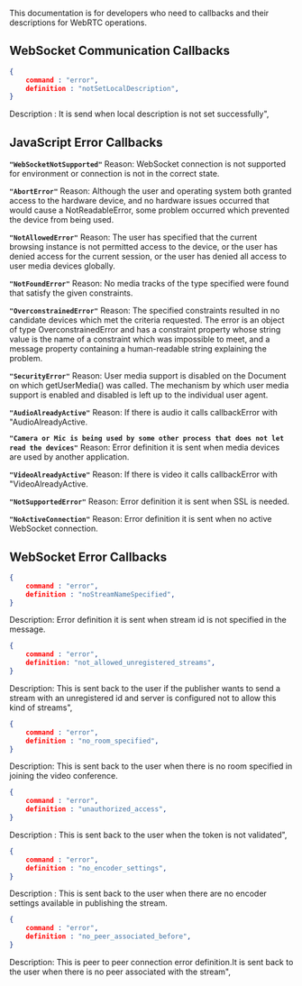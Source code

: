 This documentation is for developers who need to callbacks and their descriptions for WebRTC operations.

## WebSocket Communication Callbacks

```json
{
    command : "error",
    definition : "notSetLocalDescription",
}
```
Description : It is send when local description is not set successfully",
## JavaScript Error Callbacks 

**`"WebSocketNotSupported"`** Reason: WebSocket connection is not supported for environment or connection is not in the correct state.

**`"AbortError"`** Reason: Although the user and operating system both granted access to the hardware device, and no hardware issues occurred that would cause a NotReadableError, some problem occurred which prevented the device from being used.

**`"NotAllowedError"`** Reason: The user has specified that the current browsing instance is not permitted access to the device, or the user has denied access for the current session, or the user has denied all access to user media devices globally.

**`"NotFoundError"`** Reason: No media tracks of the type specified were found that satisfy the given constraints.

**`"OverconstrainedError"`** Reason: The specified constraints resulted in no candidate devices which met the criteria requested. The error is an object of type OverconstrainedError and has a constraint property whose string value is the name of a constraint which was impossible to meet, and a message property containing a human-readable string explaining the problem.

**`"SecurityError"`** Reason: User media support is disabled on the Document on which getUserMedia() was called. The mechanism by which user media support is enabled and disabled is left up to the individual user agent.

**`"AudioAlreadyActive"`** Reason: If there is audio it calls callbackError with "AudioAlreadyActive.

**`"Camera or Mic is being used by some other process that does not let read the devices"`** Reason: Error definition it is sent when media devices are used by another application.

**`"VideoAlreadyActive"`** Reason: If there is video it calls callbackError with "VideoAlreadyActive.

**`"NotSupportedError"`** Reason: Error definition it is sent when SSL is needed.

**`"NoActiveConnection"`** Reason: Error definition it is sent when no active WebSocket connection.


## WebSocket Error Callbacks

```json
{
    command : "error",
    definition : "noStreamNameSpecified",
}
```
Description: Error definition it is sent when stream id is not specified in the message.

```json
{
    command : "error",
    definition: "not_allowed_unregistered_streams",
}
```
Description: This is sent back to the user if the publisher wants to send a stream with an unregistered id and server is configured not to allow this kind of streams",

```json
{
    command : "error",
    definition : "no_room_specified",
}
```
Description: This is sent back to the user when there is no room specified in  joining the video conference.

```json
{
    command : "error",
    definition : "unauthorized_access",
}
```
Description : This is sent back to the user when the token is not validated",

```json
{
    command : "error",
    definition : "no_encoder_settings",
}
```
Description : This is sent back to the user when there are no encoder settings available in publishing the stream.

```json
{
    command : "error",
    definition : "no_peer_associated_before",
}
```
Description: This is peer to peer connection error definition.It is sent back to the user when there is no peer associated with the stream",




